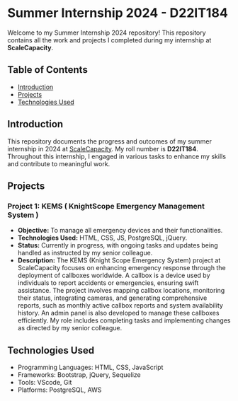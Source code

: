 # Summer Internship 2024 - D22IT184

Welcome to my Summer Internship 2024 repository! This repository contains all the work and projects I completed during my internship at **ScaleCapacity**.

## Table of Contents

- [Introduction](#introduction)
- [Projects](#projects)
- [Technologies Used](#technologies-used)


## Introduction

This repository documents the progress and outcomes of my summer internship in 2024 at [ScaleCapacity](https://www.scalecapacity.com/). My roll number is **D22IT184**. Throughout this internship, I engaged in various tasks to enhance my skills and contribute to meaningful work.

## Projects

### Project 1: KEMS ( KnightScope Emergency Management System )
- **Objective:** To manage all emergency devices and their functionalities.
- **Technologies Used:** HTML, CSS, JS, PostgreSQL, jQuery.
- **Status:** Currently in progress, with ongoing tasks and updates being handled as instructed by my senior colleague.
- **Description:** The KEMS (Knight Scope Emergency System) project at ScaleCapacity focuses on enhancing emergency response through the deployment of callboxes worldwide. A callbox is a device used by individuals to report accidents or emergencies, ensuring swift assistance. The project involves mapping callbox locations, monitoring their status, integrating cameras, and generating comprehensive reports, such as monthly active callbox reports and system availability history. An admin panel is also developed to manage these callboxes efficiently. My role includes completing tasks and implementing changes as directed by my senior colleague.


## Technologies Used

- Programming Languages: HTML, CSS, JavaScript
- Frameworks: Bootstrap, jQuery, Sequelize
- Tools: VScode, Git
- Platforms: PostgreSQL, AWS
